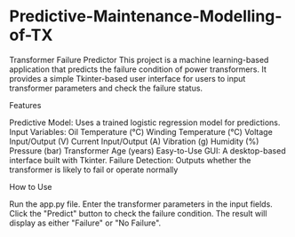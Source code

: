 # Predictive-Maintenance-Modelling-of-TX

Transformer Failure Predictor
This project is a machine learning-based application that predicts the failure condition of power transformers. It provides a simple Tkinter-based user interface for users to input transformer parameters and check the failure status.

Features

Predictive Model: Uses a trained logistic regression model for predictions.
Input Variables:
Oil Temperature (°C)
Winding Temperature (°C)
Voltage Input/Output (V)
Current Input/Output (A)
Vibration (g)
Humidity (%)
Pressure (bar)
Transformer Age (years)
Easy-to-Use GUI: A desktop-based interface built with Tkinter.
Failure Detection: Outputs whether the transformer is likely to fail or operate normally

How to Use

Run the app.py file.
Enter the transformer parameters in the input fields.
Click the "Predict" button to check the failure condition.
The result will display as either "Failure" or "No Failure".
